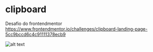 # clipboard

Desafio do frontendmentor
https://www.frontendmentor.io/challenges/clipboard-landing-page-5cc9bccd6c4c91111378ecb9

![alt text](http://url/to/img.png)
